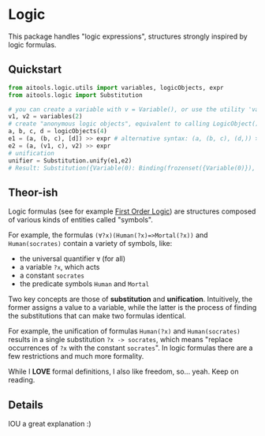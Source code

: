 # Logic

This package handles "logic expressions", structures strongly inspired by logic formulas.

## Quickstart

```python
from aitools.logic.utils import variables, logicObjects, expr
from aitools.logic import Substitution

# you can create a variable with v = Variable(), or use the utility 'variables()' that returns a generator
v1, v2 = variables(2)
# create "anonymous logic objects", equivalent to calling LogicObject() 4 times
a, b, c, d = logicObjects(4)
e1 = (a, (b, c), [d]) >> expr # alternative syntax: (a, (b, c), (d,)) >> expr
e2 = (a, (v1, c), v2) >> expr
# unification
unifier = Substitution.unify(e1,e2)
# Result: Substitution({Variable(0): Binding(frozenset({Variable(0)}), head=o3), Variable(1): Binding(frozenset({Variable(1)}), head=(o5))})
```

## Theor-ish

Logic formulas (see for example [First Order Logic](https://en.wikipedia.org/wiki/First-order_logic)) are structures composed of various kinds of entities called "symbols".

For example, the formulas `(∀?x)(Human(?x)=>Mortal(?x))` and `Human(socrates)` contain a variety of symbols, like:

- the universal quantifier `∀` (for all)
- a variable `?x`, which acts
- a constant `socrates`
- the predicate symbols `Human` and `Mortal`

Two key concepts are those of **substitution** and **unification**. Intuitively, the former assigns a value to a variable, while the latter is the process of finding the substitutions that can make two formulas identical.

For example, the unification of formulas `Human(?x)` and `Human(socrates)` results in a single substitution `?x -> socrates`, which means "replace occurrences of `?x` with the constant `socrates`". In logic formulas there are a few restrictions and much more formality.

While I **LOVE** formal definitions, I also like freedom, so... yeah. Keep on reading.

## Details

IOU a great explanation :)